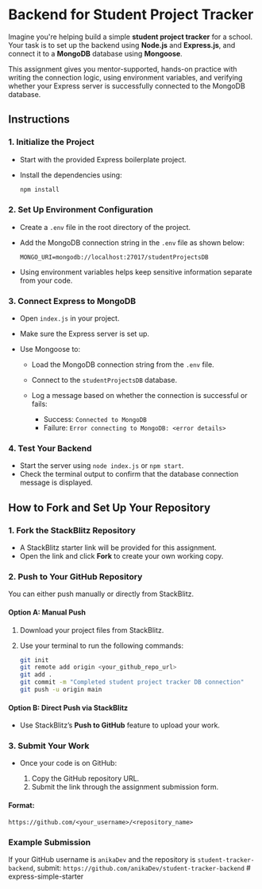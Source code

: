 # Backend for Student Project Tracker

Imagine you're helping build a simple **student project tracker** for a school. Your task is to set up the backend using **Node.js** and **Express.js**, and connect it to a **MongoDB** database using **Mongoose**.

This assignment gives you mentor-supported, hands-on practice with writing the connection logic, using environment variables, and verifying whether your Express server is successfully connected to the MongoDB database.

## Instructions

### 1. Initialize the Project

- Start with the provided Express boilerplate project.
- Install the dependencies using:

  ```bash
  npm install
  ```

### 2. Set Up Environment Configuration

- Create a `.env` file in the root directory of the project.

- Add the MongoDB connection string in the `.env` file as shown below:

  ```
  MONGO_URI=mongodb://localhost:27017/studentProjectsDB
  ```

- Using environment variables helps keep sensitive information separate from your code.

### 3. Connect Express to MongoDB

- Open `index.js` in your project.
- Make sure the Express server is set up.
- Use Mongoose to:

  - Load the MongoDB connection string from the `.env` file.
  - Connect to the `studentProjectsDB` database.
  - Log a message based on whether the connection is successful or fails:

    - Success:
      `Connected to MongoDB`
    - Failure:
      `Error connecting to MongoDB: <error details>`

### 4. Test Your Backend

- Start the server using `node index.js` or `npm start`.
- Check the terminal output to confirm that the database connection message is displayed.

## How to Fork and Set Up Your Repository

### 1. Fork the StackBlitz Repository

- A StackBlitz starter link will be provided for this assignment.
- Open the link and click **Fork** to create your own working copy.

### 2. Push to Your GitHub Repository

You can either push manually or directly from StackBlitz.

#### Option A: Manual Push

1. Download your project files from StackBlitz.
2. Use your terminal to run the following commands:

   ```bash
   git init
   git remote add origin <your_github_repo_url>
   git add .
   git commit -m "Completed student project tracker DB connection"
   git push -u origin main
   ```

#### Option B: Direct Push via StackBlitz

- Use StackBlitz’s **Push to GitHub** feature to upload your work.

### 3. Submit Your Work

- Once your code is on GitHub:

  1. Copy the GitHub repository URL.
  2. Submit the link through the assignment submission form.

#### Format:

`https://github.com/<your_username>/<repository_name>`

### Example Submission

If your GitHub username is `anikaDev` and the repository is `student-tracker-backend`, submit:
`https://github.com/anikaDev/student-tracker-backend`
#   e x p r e s s - s i m p l e - s t a r t e r  
 